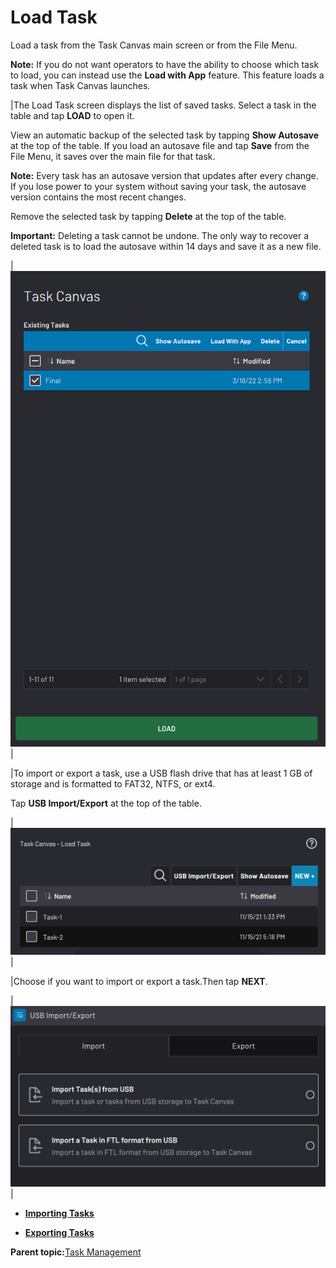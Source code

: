 # Load Task

Load a task from the Task Canvas main screen or from the File Menu.

**Note:** If you do not want operators to have the ability to choose which task to load, you can instead use the **Load with App** feature. This feature loads a task when Task Canvas launches.

|The Load Task screen displays the list of saved tasks. Select a task in the table and tap **LOAD** to open it.

 View an automatic backup of the selected task by tapping **Show Autosave** at the top of the table. If you load an autosave file and tap **Save** from the File Menu, it saves over the main file for that task.

**Note:** Every task has an autosave version that updates after every change. If you lose power to your system without saving your task, the autosave version contains the most recent changes.

 Remove the selected task by tapping **Delete** at the top of the table.

 **Important:** Deleting a task cannot be undone. The only way to recover a deleted task is to load the autosave within 14 days and save it as a new file.

|![](../Images/TaskCanvas/LoadTask-Select.png)|

|To import or export a task, use a USB flash drive that has at least 1 GB of storage and is formatted to FAT32, NTFS, or ext4.

Tap **USB Import/Export** at the top of the table.

|![](../Images/TaskCanvas/LoadTask.png)|

|Choose if you want to import or export a task.Then tap **NEXT**.

|![](../Images/TaskCanvas/LoadTask-ImportExport.png)|

-   **[Importing Tasks](../TaskCanvas/ImportTask.md)**  

-   **[Exporting Tasks](../TaskCanvas/ExportTask.md)**  


**Parent topic:**[Task Management](../TaskCanvas/TaskManagement.md)

